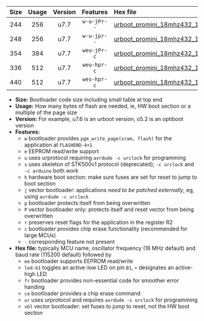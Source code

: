 |Size|Usage|Version|Features|Hex file|
|:-:|:-:|:-:|:-:|:--|
|244|256|u7.7|`w-u-jPr--`|[urboot_promini_18mhz432_115200bps_led+b5_ur_vbl.hex](https://raw.githubusercontent.com/stefanrueger/urboot.hex/main/boards/promini/fcpu_18mhz432/115200_bps/urboot_promini_18mhz432_115200bps_led+b5_ur_vbl.hex)|
|248|256|u7.7|`w-u-jpr--`|[urboot_promini_18mhz432_115200bps_led+b5_fr_ur_vbl.hex](https://raw.githubusercontent.com/stefanrueger/urboot.hex/main/boards/promini/fcpu_18mhz432/115200_bps/urboot_promini_18mhz432_115200bps_led+b5_fr_ur_vbl.hex)|
|354|384|u7.7|`weu-jPr-c`|[urboot_promini_18mhz432_115200bps_ee_led+b5_fr_ce_ur_vbl.hex](https://raw.githubusercontent.com/stefanrueger/urboot.hex/main/boards/promini/fcpu_18mhz432/115200_bps/urboot_promini_18mhz432_115200bps_ee_led+b5_fr_ce_ur_vbl.hex)|
|336|512|u7.7|`weu-hpr-c`|[urboot_promini_18mhz432_115200bps_ee_led+b5_fr_ce_ur.hex](https://raw.githubusercontent.com/stefanrueger/urboot.hex/main/boards/promini/fcpu_18mhz432/115200_bps/urboot_promini_18mhz432_115200bps_ee_led+b5_fr_ce_ur.hex)|
|440|512|u7.7|`wes-hpr-c`|[urboot_promini_18mhz432_115200bps_ee_led+b5_fr_ce.hex](https://raw.githubusercontent.com/stefanrueger/urboot.hex/main/boards/promini/fcpu_18mhz432/115200_bps/urboot_promini_18mhz432_115200bps_ee_led+b5_fr_ce.hex)|

- **Size:** Bootloader code size including small table at top end
- **Usage:** How many bytes of flash are needed, ie, HW boot section or a multiple of the page size
- **Version:** For example, u7.6 is an urboot version, o5.2 is an optiboot version
- **Features:**
  + `w` bootloader provides `pgm_write_page(sram, flash)` for the application at `FLASHEND-4+1`
  + `e` EEPROM read/write support
  + `u` uses urprotocol requiring `avrdude -c urclock` for programming
  + `s` uses skeleton of STK500v1 protocol (deprecated); `-c urclock` and `-c arduino` both work
  + `h` hardware boot section: make sure fuses are set for reset to jump to boot section
  + `j` vector bootloader: applications *need to be patched externally*, eg, using `avrdude -c urclock`
  + `p` bootloader protects itself from being overwritten
  + `P` vector bootloader only: protects itself and reset vector from being overwritten
  + `r` preserves reset flags for the application in the register R2
  + `c` bootloader provides chip erase functionality (recommended for large MCUs)
  + `-` corresponding feature not present
- **Hex file:** typically MCU name, oscillator frequency (16 MHz default) and baud rate (115200 default) followed by
  + `ee` bootloader supports EEPROM read/write
  + `led-b1` toggles an active-low LED on pin `B1`, `+` designates an active-high LED
  + `fr` bootloader provides non-essential code for smoother error handing
  + `ce` bootloader provides a chip erase command
  + `ur` uses urprotocol and requires `avrdude -c urclock` for programming
  + `vbl` vector bootloader: set fuses to jump to reset, not the HW boot section
